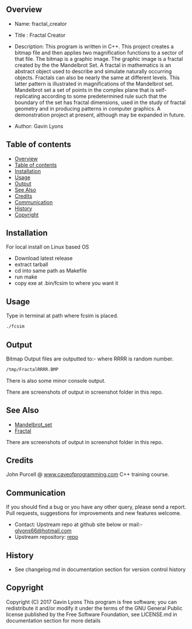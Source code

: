 
Overview
--------------------------------------------

* Name: fractal_creator

* Title : Fractal Creator

* Description: 
This program is written in C++. 
This project creates a bitmap file and then applies two magnification functions 
to a sector of that file. The bitmap is a graphic image.
The graphic image is a fractal created by the the Mandelbrot Set.
A fractal in mathematics is an abstract object used to describe 
and simulate naturally occurring objects. Fractals can also be nearly the 
same at different levels. 
This latter pattern is illustrated in magnifications of the Mandelbrot set.
Mandelbrot set a set of points in the complex plane that is self-replicating 
according to some predetermined rule such that the boundary of the set has 
fractal dimensions, used in the study of fractal geometry and in producing 
patterns in computer graphics.
A demonstration project at present, 
although may be expanded in future.

* Author: Gavin Lyons

Table of contents
---------------------------

  * [Overview](#overview)
  * [Table of contents](#table-of-contents)
  * [Installation](#installation)
  * [Usage](#usage)
  * [Output](#output)
  * [See Also](#see-also)
  * [Credits](#credits)
  * [Communication](#communication)
  * [History](#history)
  * [Copyright](#copyright)


Installation
-----------------------------------------------
For local install on Linux based OS 

* Download latest release
* extract tarball
* cd into same path as Makefile
* run make 
* copy exe at .bin/fcsim to where you want it


Usage
-------------------------------------------
Type in terminal at path where fcsim is placed.

```sh
./fcsim 
```

Output 
-------------------------------------
Bitmap Output files are outputted to:-
where RRRR is random number.

```sh
/tmp/FractalRRRR.BMP
```

There is also some minor console output.

There are screenshots of output in screenshot folder in this repo. 

See Also
-----------
* [Mandelbrot_set](https://en.wikipedia.org/wiki/Mandelbrot_set)
* [Fractal](https://en.wikipedia.org/wiki/Fractal)

There are screenshots of output in screenshot folder in this repo. 

Credits
-------------------------------
John Purcell @ www.caveofprogramming.com C++ training course. 

Communication
-----------
If you should find a bug or you have any other query, 
please send a report.
Pull requests, suggestions for improvements
and new features welcome.
* Contact: Upstream repo at github site below or mail:- glyons66@hotmail.com
* Upstream repository: [repo](https://github.com/gavinlyonsrepo/)

History
------------------

* See changelog.md in documentation section for version control history

 
Copyright
---------
Copyright (C) 2017 Gavin Lyons 
This program is free software; you can redistribute it and/or modify
it under the terms of the GNU General Public license published by
the Free Software Foundation, see LICENSE.md in documentation section 
for more details
